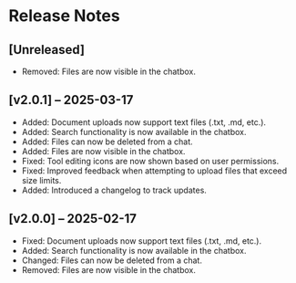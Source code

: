 # Release Notes
## [Unreleased]

- Removed: Files are now visible in the chatbox.

## [v2.0.1] – 2025-03-17

- Added: Document uploads now support text files (.txt, .md, etc.).
- Added: Search functionality is now available in the chatbox.
- Added: Files can now be deleted from a chat.
- Added: Files are now visible in the chatbox.
- Fixed: Tool editing icons are now shown based on user permissions.
- Fixed: Improved feedback when attempting to upload files that exceed size limits.
- Added: Introduced a changelog to track updates.

## [v2.0.0] – 2025-02-17

- Fixed: Document uploads now support text files (.txt, .md, etc.).
- Added: Search functionality is now available in the chatbox.
- Changed: Files can now be deleted from a chat.
- Removed: Files are now visible in the chatbox.
